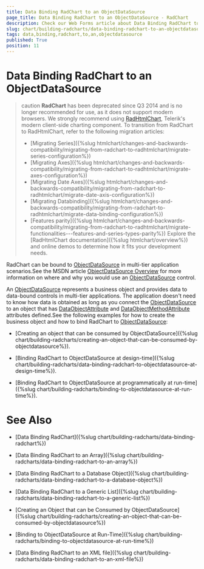 ```yaml
---
title: Data Binding RadChart to an ObjectDataSource
page_title: Data Binding RadChart to an ObjectDataSource - RadChart
description: Check our Web Forms article about Data Binding RadChart to an ObjectDataSource.
slug: chart/building-radcharts/data-binding-radchart-to-an-objectdatasource
tags: data,binding,radchart,to,an,objectdatasource
published: True
position: 11
---
```


# Data Binding RadChart to an ObjectDataSource

>caution **RadChart** has been deprecated since Q3 2014 and is no longer recommended for use, as it does not support modern browsers. We strongly recommend using [RadHtmlChart](https://www.telerik.com/products/aspnet-ajax/html-chart.aspx), Telerik's modern client-side charting component. 
>To transition from RadChart to RadHtmlChart, refer to the following migration articles:
> - [Migrating Series]({%slug htmlchart/changes-and-backwards-compatibility/migrating-from-radchart-to-radhtmlchart/migrate-series-configuration%})
> - [Migrating Axes]({%slug htmlchart/changes-and-backwards-compatibility/migrating-from-radchart-to-radhtmlchart/migrate-axes-configuration%})
> - [Migrating Date Axes]({%slug htmlchart/changes-and-backwards-compatibility/migrating-from-radchart-to-radhtmlchart/migrate-date-axis-configuration%})
> - [Migrating Databinding]({%slug htmlchart/changes-and-backwards-compatibility/migrating-from-radchart-to-radhtmlchart/migrate-data-binding-configuration%})
> - [Features parity]({%slug htmlchart/changes-and-backwards-compatibility/migrating-from-radchart-to-radhtmlchart/migrate-functionalities---features-and-series-types-parity%})
>Explore the [RadHtmlChart documentation]({%slug htmlchart/overview%}) and online demos to determine how it fits your development needs.

RadChart can be bound to [ObjectDataSource](https://msdn2.microsoft.com/en-us/library/system.web.ui.webcontrols.objectdatasource.aspx) in multi-tier application scenarios.See the MSDN article [ObjectDataSource Overview](https://msdn2.microsoft.com/en-us/library/9a4kyhcx.aspx) for more information on where and why you would use an [ObjectDataSource](https://msdn2.microsoft.com/en-us/library/system.web.ui.webcontrols.objectdatasource.aspx) control.

An [ObjectDataSource](https://msdn2.microsoft.com/en-us/library/system.web.ui.webcontrols.objectdatasource.aspx) represents a business object and provides data to data-bound controls in multi-tier applications. The application doesn't need to know how data is obtained as long as you connect the [ObjectDataSource](https://msdn2.microsoft.com/en-us/library/system.web.ui.webcontrols.objectdatasource.aspx) to an object that has [DataObjectAttribute](https://msdn2.microsoft.com/en-us/library/system.componentmodel.dataobjectattribute.aspx) and [DataObjectMethodAttribute](https://msdn2.microsoft.com/en-us/library/system.componentmodel.dataobjectmethodattribute.aspx) attributes defined.See the following examples for how to create the business object and how to bind RadChart to [ObjectDataSource](https://msdn2.microsoft.com/en-us/library/system.web.ui.webcontrols.objectdatasource.aspx):

* [Creating an object that can be consumed by ObjectDataSource]({%slug chart/building-radcharts/creating-an-object-that-can-be-consumed-by-objectdatasource%}).

* [Binding RadChart to ObjectDataSource at design-time]({%slug chart/building-radcharts/data-binding-radchart-to-objectdatasource-at-design-time%}).

* [Binding RadChart to ObjectDataSource at programmatically at run-time]({%slug chart/building-radcharts/binding-to-objectdatasource-at-run-time%}).

# See Also

 * [Data Binding RadChart]({%slug chart/building-radcharts/data-binding-radchart%})

 * [Data Binding RadChart to an Array]({%slug chart/building-radcharts/data-binding-radchart-to-an-array%})

 * [Data Binding RadChart to a Database Object]({%slug chart/building-radcharts/data-binding-radchart-to-a-database-object%})

 * [Data Binding RadChart to a Generic List]({%slug chart/building-radcharts/data-binding-radchart-to-a-generic-list%})

 * [Creating an Object that can be Consumed by ObjectDataSource]({%slug chart/building-radcharts/creating-an-object-that-can-be-consumed-by-objectdatasource%})

 * [Binding to ObjectDataSource at Run-Time]({%slug chart/building-radcharts/binding-to-objectdatasource-at-run-time%})

 * [Data Binding RadChart to an XML file]({%slug chart/building-radcharts/data-binding-radchart-to-an-xml-file%})
